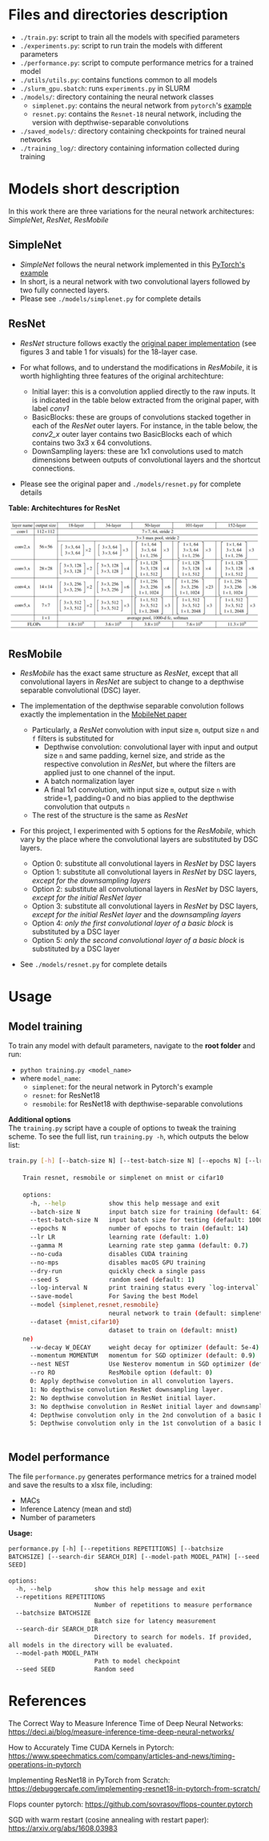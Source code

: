 # Files and directories description
*   `./train.py`: script to train all the models with specified parameters
*   `./experiments.py`: script to run train the models with different parameters
*   `./performance.py`: script to compute performance metrics for a trained model
*   `./utils/utils.py`: contains functions common to all models
*   `./slurm_gpu.sbatch`: runs `experiments.py` in SLURM
*   `./models/`: directory containing the neural network classes
    *   `simplenet.py`: contains the neural network from `pytorch`'s [example](https://github.com/pytorch/examples/tree/main/mnist)
    *   `resnet.py`: contains the `Resnet-18` neural network, including the version with depthwise-separable convolutions
*   `./saved_models/`: directory containing checkpoints for trained neural networks
*   `./training_log/`: directory containing information collected during training

# Models short description
In this work there are three variations for the neural network architectures: _SimpleNet_, _ResNet_, _ResMobile_
## SimpleNet
*   _SimpleNet_ follows the neural network implemented in this [PyTorch's example](https://github.com/pytorch/examples/tree/main/mnist)
*   In short, is a neural network with two convolutional layers followed by two fully connected layers.
*   Please see `./models/simplenet.py` for complete details
## ResNet
*   _ResNet_ structure follows exactly the [original paper implementation](https://arxiv.org/pdf/1512.03385.pdf) (see figures 3 and table 1 for visuals) for the 18-layer case.
    
*   For what follows, and to understand the modifications in _ResMobile_, it is worth highlighting three features of the original architechture:
    
    *   Initial layer: this is a convolution applied directly to the raw inputs. It is indicated in the table below extracted from the original paper, with label _conv1_
    *   BasicBlocks: these are groups of convolutions stacked together in each of the _ResNet_ outer layers. For instance, in the table below, the _conv2\_x_ outer layer contains two BasicBlocks each of which contains two 3x3 x 64 convolutions.
    *   DownSampling layers: these are 1x1 convolutions used to match dimensions between outputs of convolutional layers and the shortcut connections.
*   Please see the original paper and `./models/resnet.py` for complete details

**Table: Architechtures for ResNet** 

![Alt text](<resnetArch.png>)

## ResMobile
*   _ResMobile_ has the exact same structure as _ResNet_, except that all convolutional layers in _ResNet_ are subject to change to a depthwise separable convolutional (DSC) layer.
    
*   The implementation of the depthwise separable convolution follows exactly the implementation in the [MobileNet paper](https://arxiv.org/abs/1704.04861)
    
    *   Particularly, a _ResNet_ convolution with input size `m`, output size `n` and `f` filters is substituted for
        *   Depthwise convolution: convolutional layer with input and output size `n` and same padding, kernel size, and stride as the respective convolution in _ResNet_, but where the filters are applied just to one channel of the input.
        *   A batch normalization layer
        *   A final 1x1 convolution, with input size `m`, output size `n` with stride=1, padding=0 and no bias applied to the depthwise convolution that outputs `n`
    *   The rest of the structure is the same as _ResNet_
*   For this project, I experimented with 5 options for the _ResMobile_, which vary by the place where the convolutional layers are substituted by DSC layers.
    
    *   Option 0: substitute all convolutional layers in _ResNet_ by DSC layers
    *   Option 1: substitute all convolutional layers in _ResNet_ by DSC layers, _except for the downsampling layers_
    *   Option 2: substitute all convolutional layers in _ResNet_ by DSC layers, _except for the initial ResNet layer_
    *   Option 3: substitute all convolutional layers in _ResNet_ by DSC layers, _except for the initial ResNet layer_ and the _downsampling layers_
    *   Option 4: _only the first convolutional layer of a basic block_ is substituted by a DSC layer
    *   Option 5: _only the second convolutional layer of a basic block_ is substituted by a DSC layer
*   See `./models/resnet.py` for complete details
    
# Usage
## Model training
To train any model with default parameters, navigate to the **root folder** and run:

*   `python training.py <model_name>`
*   where `model_name`:
    *   `simplenet`: for the neural network in Pytorch's example
    *   `resnet`: for ResNet18
    *   `resmobile`: for ResNet18 with depthwise-separable convolutions

**Additional options**  
The `training.py` script have a couple of options to tweak the training scheme. To see the full list, run `training.py -h`, which outputs the below list:

```bash
train.py [-h] [--batch-size N] [--test-batch-size N] [--epochs N] [--lr LR] [--gamma M] [--no-cuda] [--no-mps] [--dry-run] [--seed S] [--log-interval N] [--save-model] [--model {simplenet,resnet,resmobile}] [--dataset {mnist,cifar10}] [--log-train] [--o {adadelta,sgd,adam,adamw}] [--sched {step,plateau,cosine,cosine_r,cyclic,none}] [--w-decay W_DECAY] [--momentum MOMENTUM] [--nest NEST] [--ro RO]
    
    Train resnet, resmobile or simplenet on mnist or cifar10
    
    options:
      -h, --help            show this help message and exit
      --batch-size N        input batch size for training (default: 64)
      --test-batch-size N   input batch size for testing (default: 1000)
      --epochs N            number of epochs to train (default: 14)
      --lr LR               learning rate (default: 1.0)
      --gamma M             Learning rate step gamma (default: 0.7)
      --no-cuda             disables CUDA training
      --no-mps              disables macOS GPU training
      --dry-run             quickly check a single pass
      --seed S              random seed (default: 1)
      --log-interval N      print training status every `log-interval` batches. Use -1 to disable (default: 20)
      --save-model          For Saving the best Model
      --model {simplenet,resnet,resmobile}
                            neural network to train (default: simplenet)
      --dataset {mnist,cifar10}
                            dataset to train on (default: mnist)
    ne)
      --w-decay W_DECAY     weight decay for optimizer (default: 5e-4)
      --momentum MOMENTUM   momentum for SGD optimizer (default: 0.9)
      --nest NEST           Use Nesterov momentum in SGD optimizer (default: True)
      --ro RO               ResMobile option (default: 0) 
      0: Apply depthwise convolution in all convolution layers. 
      1: No depthwise convolution ResNet downsampling layer. 
      2: No depthwise convolution in ResNet initial layer. 
      3: No depthwise convolution in ResNet initial layer and downsampling layer.   
      4: Depthwise convolution only in the 2nd convolution of a basic block. 
      5: Depthwise convolution only in the 1st convolution of a basic block.
    
```

## Model performance
The file `performance.py` generates performance metrics for a trained model and save the results to a xlsx file, including:
- MACs
- Inference Latency (mean and std)
- Number of parameters

**Usage:**
```shell
performance.py [-h] [--repetitions REPETITIONS] [--batchsize BATCHSIZE] [--search-dir SEARCH_DIR] [--model-path MODEL_PATH] [--seed SEED]

options:
  -h, --help            show this help message and exit
  --repetitions REPETITIONS
                        Number of repetitions to measure performance
  --batchsize BATCHSIZE
                        Batch size for latency measurement
  --search-dir SEARCH_DIR
                        Directory to search for models. If provided, all models in the directory will be evaluated.
  --model-path MODEL_PATH
                        Path to model checkpoint
  --seed SEED           Random seed
```

# References

The Correct Way to Measure Inference Time of Deep Neural Networks: https://deci.ai/blog/measure-inference-time-deep-neural-networks/

How to Accurately Time CUDA Kernels in Pytorch: https://www.speechmatics.com/company/articles-and-news/timing-operations-in-pytorch

Implementing ResNet18 in PyTorch from Scratch: https://debuggercafe.com/implementing-resnet18-in-pytorch-from-scratch/

Flops counter pytorch: https://github.com/sovrasov/flops-counter.pytorch

SGD with warm restart (cosine annealing with restart paper): https://arxiv.org/abs/1608.03983
 
